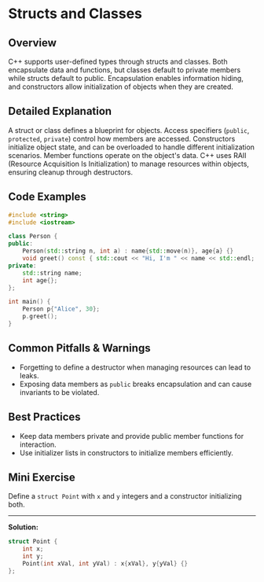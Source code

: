 # Structs and Classes

## Overview
C++ supports user-defined types through structs and classes. Both encapsulate data and functions, but classes default to private members while structs default to public. Encapsulation enables information hiding, and constructors allow initialization of objects when they are created.

## Detailed Explanation
A struct or class defines a blueprint for objects. Access specifiers (`public`, `protected`, `private`) control how members are accessed. Constructors initialize object state, and can be overloaded to handle different initialization scenarios. Member functions operate on the object's data. C++ uses RAII (Resource Acquisition Is Initialization) to manage resources within objects, ensuring cleanup through destructors.

## Code Examples
```cpp
#include <string>
#include <iostream>

class Person {
public:
    Person(std::string n, int a) : name{std::move(n)}, age{a} {}
    void greet() const { std::cout << "Hi, I'm " << name << std::endl; }
private:
    std::string name;
    int age{};
};

int main() {
    Person p{"Alice", 30};
    p.greet();
}
```

## Common Pitfalls & Warnings
- Forgetting to define a destructor when managing resources can lead to leaks.
- Exposing data members as `public` breaks encapsulation and can cause invariants to be violated.

## Best Practices
- Keep data members private and provide public member functions for interaction.
- Use initializer lists in constructors to initialize members efficiently.

## Mini Exercise
Define a `struct Point` with `x` and `y` integers and a constructor initializing both.

---
**Solution:**
```cpp
struct Point {
    int x;
    int y;
    Point(int xVal, int yVal) : x{xVal}, y{yVal} {}
};
```
